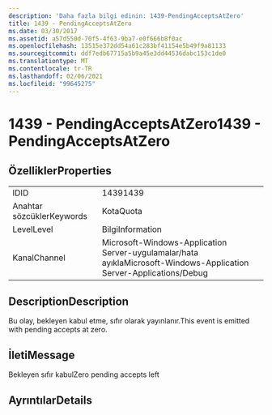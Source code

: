 ```yaml
---
description: 'Daha fazla bilgi edinin: 1439-PendingAcceptsAtZero'
title: 1439 - PendingAcceptsAtZero
ms.date: 03/30/2017
ms.assetid: a57d550d-70f5-4f63-9ba7-e0f666b8f0ac
ms.openlocfilehash: 13515e372dd54a61c283bf41154e5b49f9a81133
ms.sourcegitcommit: ddf7edb67715a5b9a45e3dd44536dabc153c1de0
ms.translationtype: MT
ms.contentlocale: tr-TR
ms.lasthandoff: 02/06/2021
ms.locfileid: "99645275"
---
```

# <a name="1439---pendingacceptsatzero"></a><span data-ttu-id="9e761-103">1439 - PendingAcceptsAtZero</span><span class="sxs-lookup"><span data-stu-id="9e761-103">1439 - PendingAcceptsAtZero</span></span>

## <a name="properties"></a><span data-ttu-id="9e761-104">Özellikler</span><span class="sxs-lookup"><span data-stu-id="9e761-104">Properties</span></span>  
  
|||  
|-|-|  
|<span data-ttu-id="9e761-105">ID</span><span class="sxs-lookup"><span data-stu-id="9e761-105">ID</span></span>|<span data-ttu-id="9e761-106">1439</span><span class="sxs-lookup"><span data-stu-id="9e761-106">1439</span></span>|  
|<span data-ttu-id="9e761-107">Anahtar sözcükler</span><span class="sxs-lookup"><span data-stu-id="9e761-107">Keywords</span></span>|<span data-ttu-id="9e761-108">Kota</span><span class="sxs-lookup"><span data-stu-id="9e761-108">Quota</span></span>|  
|<span data-ttu-id="9e761-109">Level</span><span class="sxs-lookup"><span data-stu-id="9e761-109">Level</span></span>|<span data-ttu-id="9e761-110">Bilgi</span><span class="sxs-lookup"><span data-stu-id="9e761-110">Information</span></span>|  
|<span data-ttu-id="9e761-111">Kanal</span><span class="sxs-lookup"><span data-stu-id="9e761-111">Channel</span></span>|<span data-ttu-id="9e761-112">Microsoft-Windows-Application Server-uygulamalar/hata ayıkla</span><span class="sxs-lookup"><span data-stu-id="9e761-112">Microsoft-Windows-Application Server-Applications/Debug</span></span>|  
  
## <a name="description"></a><span data-ttu-id="9e761-113">Description</span><span class="sxs-lookup"><span data-stu-id="9e761-113">Description</span></span>  

 <span data-ttu-id="9e761-114">Bu olay, bekleyen kabul etme, sıfır olarak yayınlanır.</span><span class="sxs-lookup"><span data-stu-id="9e761-114">This event is emitted with pending accepts at zero.</span></span>  
  
## <a name="message"></a><span data-ttu-id="9e761-115">İleti</span><span class="sxs-lookup"><span data-stu-id="9e761-115">Message</span></span>  

 <span data-ttu-id="9e761-116">Bekleyen sıfır kabul</span><span class="sxs-lookup"><span data-stu-id="9e761-116">Zero pending accepts left</span></span>  
  
## <a name="details"></a><span data-ttu-id="9e761-117">Ayrıntılar</span><span class="sxs-lookup"><span data-stu-id="9e761-117">Details</span></span>
